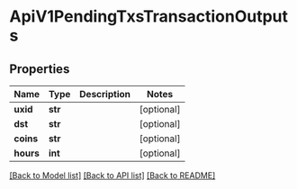 # ApiV1PendingTxsTransactionOutputs

## Properties
Name | Type | Description | Notes
------------ | ------------- | ------------- | -------------
**uxid** | **str** |  | [optional] 
**dst** | **str** |  | [optional] 
**coins** | **str** |  | [optional] 
**hours** | **int** |  | [optional] 

[[Back to Model list]](../README.md#documentation-for-models) [[Back to API list]](../README.md#documentation-for-api-endpoints) [[Back to README]](../README.md)


